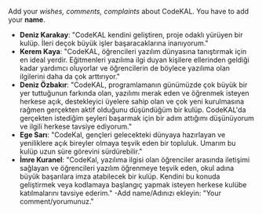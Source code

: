 Add your _wishes, comments, complaints_ about CodeKAL. You have to add your **name**. 
- **Deniz Karakay**: "CodeKAL kendini geliştiren, proje odaklı yürüyen bir kulüp. İleri deçok büyük işler başaracaklarına inanıyorum."
- **Kerem Kaya**: "CodeKAL, öğrencileri yazılım dünyasına tanıştırmak için en ideal yerdir. Eğitmenleri yazılıma ilgi duyan kişilere 
ellerinden geldiği kadar yardımcı oluyorlar ve öğrencilerin de böylece yazılıma olan ilgilerini daha da çok arttırıyor."
- **Deniz Özbakır**: "CodeKAL, programlamanın günümüzde çok büyük bir yer tuttuğunun farkında olan, yazılımı merak eden ve öğrenmek 
isteyen herkese açık, destekleyici üyelere sahip olan ve çok yeni kurulmasına rağmen gerçekten aktif olduğunu düşündüğüm bir kulüp. 
CodeKAL'da gerçekten istediğim şeyleri başarmak için bir adım attığımı düşünüyorum ve ilgili herkese tavsiye ediyorum."
- **Ege Sarı**: "CodeKal, gençleri gelecekteki dünyaya hazırlayan ve yeniliklere açık bireyler olmaya teşvik eden bir topluluk. Umarım bu kulüp uzun süre görevini sürdürebilir."
- **İmre Kuranel**: "CodeKal, yazılıma ilgisi olan öğrenciler arasında iletişimi sağlayan ve öğrencileri yazılım öğrenmeye teşvik eden, okul adına büyük başarılara imza atabilecek bir kulüp. Kendini bu konuda geliştirmek veya kodlamaya başlangıç yapmak isteyen herkese kulübe katılmalarını tavsiye ederim." 
-Add name/Adınızı ekleyin: "Your comment/yorumunuz."
